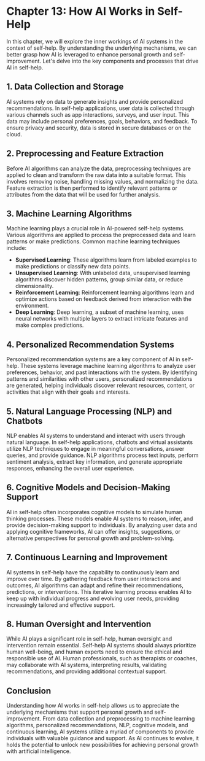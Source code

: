 Chapter 13: How AI Works in Self-Help
=====================================

In this chapter, we will explore the inner workings of AI systems in the context of self-help. By understanding the underlying mechanisms, we can better grasp how AI is leveraged to enhance personal growth and self-improvement. Let's delve into the key components and processes that drive AI in self-help.

**1. Data Collection and Storage**
----------------------------------

AI systems rely on data to generate insights and provide personalized recommendations. In self-help applications, user data is collected through various channels such as app interactions, surveys, and user input. This data may include personal preferences, goals, behaviors, and feedback. To ensure privacy and security, data is stored in secure databases or on the cloud.

**2. Preprocessing and Feature Extraction**
-------------------------------------------

Before AI algorithms can analyze the data, preprocessing techniques are applied to clean and transform the raw data into a suitable format. This involves removing noise, handling missing values, and normalizing the data. Feature extraction is then performed to identify relevant patterns or attributes from the data that will be used for further analysis.

**3. Machine Learning Algorithms**
----------------------------------

Machine learning plays a crucial role in AI-powered self-help systems. Various algorithms are applied to process the preprocessed data and learn patterns or make predictions. Common machine learning techniques include:

* **Supervised Learning**: These algorithms learn from labeled examples to make predictions or classify new data points.
* **Unsupervised Learning**: With unlabeled data, unsupervised learning algorithms discover hidden patterns, group similar data, or reduce dimensionality.
* **Reinforcement Learning**: Reinforcement learning algorithms learn and optimize actions based on feedback derived from interaction with the environment.
* **Deep Learning**: Deep learning, a subset of machine learning, uses neural networks with multiple layers to extract intricate features and make complex predictions.

**4. Personalized Recommendation Systems**
------------------------------------------

Personalized recommendation systems are a key component of AI in self-help. These systems leverage machine learning algorithms to analyze user preferences, behavior, and past interactions with the system. By identifying patterns and similarities with other users, personalized recommendations are generated, helping individuals discover relevant resources, content, or activities that align with their goals and interests.

**5. Natural Language Processing (NLP) and Chatbots**
-----------------------------------------------------

NLP enables AI systems to understand and interact with users through natural language. In self-help applications, chatbots and virtual assistants utilize NLP techniques to engage in meaningful conversations, answer queries, and provide guidance. NLP algorithms process text inputs, perform sentiment analysis, extract key information, and generate appropriate responses, enhancing the overall user experience.

**6. Cognitive Models and Decision-Making Support**
---------------------------------------------------

AI in self-help often incorporates cognitive models to simulate human thinking processes. These models enable AI systems to reason, infer, and provide decision-making support to individuals. By analyzing user data and applying cognitive frameworks, AI can offer insights, suggestions, or alternative perspectives for personal growth and problem-solving.

**7. Continuous Learning and Improvement**
------------------------------------------

AI systems in self-help have the capability to continuously learn and improve over time. By gathering feedback from user interactions and outcomes, AI algorithms can adapt and refine their recommendations, predictions, or interventions. This iterative learning process enables AI to keep up with individual progress and evolving user needs, providing increasingly tailored and effective support.

**8. Human Oversight and Intervention**
---------------------------------------

While AI plays a significant role in self-help, human oversight and intervention remain essential. Self-help AI systems should always prioritize human well-being, and human experts need to ensure the ethical and responsible use of AI. Human professionals, such as therapists or coaches, may collaborate with AI systems, interpreting results, validating recommendations, and providing additional contextual support.

**Conclusion**
--------------

Understanding how AI works in self-help allows us to appreciate the underlying mechanisms that support personal growth and self-improvement. From data collection and preprocessing to machine learning algorithms, personalized recommendations, NLP, cognitive models, and continuous learning, AI systems utilize a myriad of components to provide individuals with valuable guidance and support. As AI continues to evolve, it holds the potential to unlock new possibilities for achieving personal growth with artificial intelligence.
